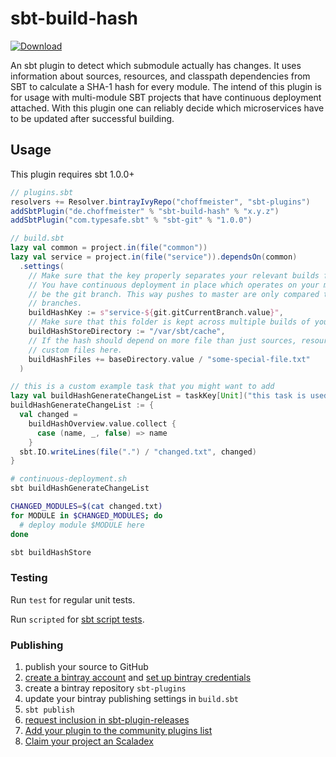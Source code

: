 # sbt-build-hash

[![Download](https://api.bintray.com/packages/choffmeister/sbt-plugins/sbt-build-hash/images/download.svg)](https://bintray.com/choffmeister/sbt-plugins/sbt-build-hash/_latestVersion)

An sbt plugin to detect which submodule actually has changes. It uses information about sources, resources, and
classpath dependencies from SBT to calculate a SHA-1 hash for every module. The intend of this plugin is for usage
with multi-module SBT projects that have continuous deployment attached. With this plugin one can reliably decide which
microservices have to be updated after successful building.

## Usage

This plugin requires sbt 1.0.0+

```scala
// plugins.sbt
resolvers += Resolver.bintrayIvyRepo("choffmeister", "sbt-plugins")
addSbtPlugin("de.choffmeister" % "sbt-build-hash" % "x.y.z")
addSbtPlugin("com.typesafe.sbt" % "sbt-git" % "1.0.0")
```

```scala
// build.sbt
lazy val common = project.in(file("common"))
lazy val service = project.in(file("service")).dependsOn(common)
  .settings(
    // Make sure that the key properly separates your relevant builds from irrelevant ones. Example:
    // You have continuous deployment in place which operates on your master branch. Then the key should probably
    // be the git branch. This way pushes to master are only compared to the last push to master, not to pushed to other
    // branches.
    buildHashKey := s"service-${git.gitCurrentBranch.value}",
    // Make sure that this folder is kept across multiple builds of your project.
    buildHashStoreDirectory := "/var/sbt/cache",
    // If the hash should depend on more file than just sources, resources and classpath dependencies, you can add
    // custom files here.
    buildHashFiles += baseDirectory.value / "some-special-file.txt"
  )

// this is a custom example task that you might want to add
lazy val buildHashGenerateChangeList = taskKey[Unit]("this task is used to prepare a file for continuous deployment")
buildHashGenerateChangeList := {
  val changed =
    buildHashOverview.value.collect {
      case (name, _, false) => name
    }
  sbt.IO.writeLines(file(".") / "changed.txt", changed)
}
```

```bash
# continuous-deployment.sh
sbt buildHashGenerateChangeList

CHANGED_MODULES=$(cat changed.txt)
for MODULE in $CHANGED_MODULES; do
  # deploy module $MODULE here
done

sbt buildHashStore
```

### Testing

Run `test` for regular unit tests.

Run `scripted` for [sbt script tests](http://www.scala-sbt.org/1.x/docs/Testing-sbt-plugins.html).

### Publishing

1. publish your source to GitHub
2. [create a bintray account](https://bintray.com/signup/index) and [set up bintray credentials](https://github.com/sbt/sbt-bintray#publishing)
3. create a bintray repository `sbt-plugins` 
4. update your bintray publishing settings in `build.sbt`
5. `sbt publish`
6. [request inclusion in sbt-plugin-releases](https://bintray.com/sbt/sbt-plugin-releases)
7. [Add your plugin to the community plugins list](https://github.com/sbt/website#attention-plugin-authors)
8. [Claim your project an Scaladex](https://github.com/scalacenter/scaladex-contrib#claim-your-project)
